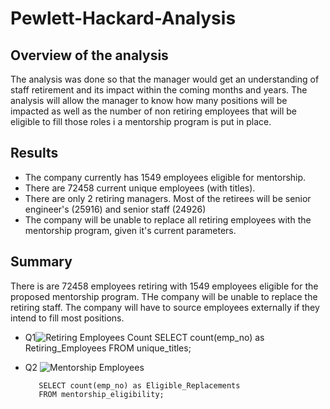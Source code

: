 # Pewlett-Hackard-Analysis
## Overview of the analysis
The analysis was done so that the manager would get an understanding of staff retirement and its impact within the coming months and years. The analysis will allow the manager to know how many positions will be impacted as well as the number of non retiring employees that will be eligible to fill those roles i a mentorship program is put in place.
## Results
  * The company currently has 1549 employees eligible for mentorship.
  * There are 72458 current unique employees (with titles).
  * There are only 2 retiring managers. Most of the retirees will be senior engineer's (25916) and senior staff (24926)
  * The company will be unable to replace all retiring employees with the mentorship program, given it's current parameters.
## Summary
There is are 72458 employees retiring with 1549 employees eligible for the proposed mentorship program. THe company will be unable to replace the retiring staff. The company will have to source employees externally if they intend to fill most positions.
* Q1![Retiring Employees Count](https://user-images.githubusercontent.com/99148657/164766717-f680ba4c-6bfc-41fe-ab29-8ef1e26f6bf3.PNG)
          SELECT count(emp_no) as Retiring_Employees
          FROM unique_titles;
 * Q2 ![Mentorship Employees](https://user-images.githubusercontent.com/99148657/164767561-da62b9cc-e270-422e-97ce-bac9de19786c.PNG)
 
          SELECT count(emp_no) as Eligible_Replacements
          FROM mentorship_eligibility;
